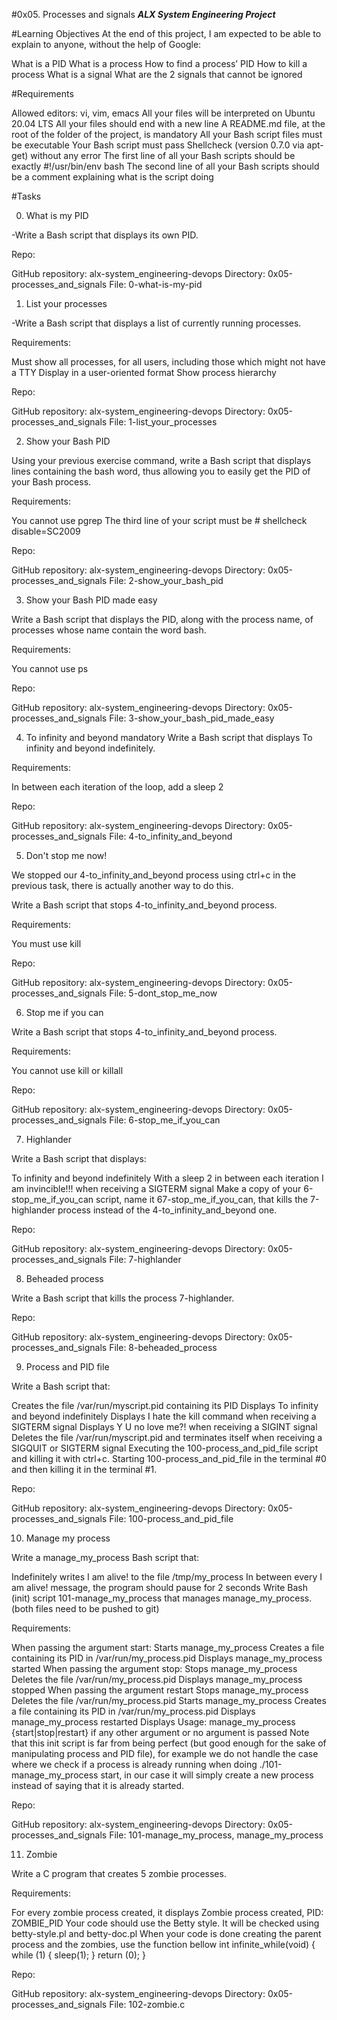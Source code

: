 #0x05. Processes and signals
***ALX System Engineering Project***

#Learning Objectives
At the end of this project, I am expected to be able to explain to anyone, without the help of Google:

What is a PID
What is a process
How to find a process’ PID
How to kill a process
What is a signal
What are the 2 signals that cannot be ignored

#Requirements

Allowed editors: vi, vim, emacs
All your files will be interpreted on Ubuntu 20.04 LTS
All your files should end with a new line
A README.md file, at the root of the folder of the project, is mandatory
All your Bash script files must be executable
Your Bash script must pass Shellcheck (version 0.7.0 via apt-get) without any error
The first line of all your Bash scripts should be exactly #!/usr/bin/env bash
The second line of all your Bash scripts should be a comment explaining what is the script doing

#Tasks

0. What is my PID

-Write a Bash script that displays its own PID.

Repo:

GitHub repository: alx-system_engineering-devops
Directory: 0x05-processes_and_signals
File: 0-what-is-my-pid

1. List your processes
 
-Write a Bash script that displays a list of currently running processes.

Requirements:

Must show all processes, for all users, including those which might not have a TTY
Display in a user-oriented format
Show process hierarchy

Repo:

GitHub repository: alx-system_engineering-devops
Directory: 0x05-processes_and_signals
File: 1-list_your_processes

2. Show your Bash PID
 
Using your previous exercise command, write a Bash script that displays lines containing the bash word, thus allowing you to easily get the PID of your Bash process.

Requirements:

You cannot use pgrep
The third line of your script must be # shellcheck disable=SC2009

Repo:

GitHub repository: alx-system_engineering-devops
Directory: 0x05-processes_and_signals
File: 2-show_your_bash_pid

3. Show your Bash PID made easy
 
Write a Bash script that displays the PID, along with the process name, of processes whose name contain the word bash.

Requirements:

You cannot use ps

Repo:

GitHub repository: alx-system_engineering-devops
Directory: 0x05-processes_and_signals
File: 3-show_your_bash_pid_made_easy

4. To infinity and beyond
mandatory
Write a Bash script that displays To infinity and beyond indefinitely.

Requirements:

In between each iteration of the loop, add a sleep 2

Repo:

GitHub repository: alx-system_engineering-devops
Directory: 0x05-processes_and_signals
File: 4-to_infinity_and_beyond

5. Don't stop me now!
 
We stopped our 4-to_infinity_and_beyond process using ctrl+c in the previous task, there is actually another way to do this.

Write a Bash script that stops 4-to_infinity_and_beyond process.

Requirements:

You must use kill

Repo:

GitHub repository: alx-system_engineering-devops
Directory: 0x05-processes_and_signals
File: 5-dont_stop_me_now

6. Stop me if you can
 
Write a Bash script that stops 4-to_infinity_and_beyond process.

Requirements:

You cannot use kill or killall

Repo:

GitHub repository: alx-system_engineering-devops
Directory: 0x05-processes_and_signals
File: 6-stop_me_if_you_can

7. Highlander
 
Write a Bash script that displays:

To infinity and beyond indefinitely
With a sleep 2 in between each iteration
I am invincible!!! when receiving a SIGTERM signal
Make a copy of your 6-stop_me_if_you_can script, name it 67-stop_me_if_you_can, that kills the 7-highlander process instead of the 4-to_infinity_and_beyond one.

Repo:

GitHub repository: alx-system_engineering-devops
Directory: 0x05-processes_and_signals
File: 7-highlander

8. Beheaded process
 
Write a Bash script that kills the process 7-highlander.

Repo:

GitHub repository: alx-system_engineering-devops
Directory: 0x05-processes_and_signals
File: 8-beheaded_process

9. Process and PID file
 
Write a Bash script that:

Creates the file /var/run/myscript.pid containing its PID
Displays To infinity and beyond indefinitely
Displays I hate the kill command when receiving a SIGTERM signal
Displays Y U no love me?! when receiving a SIGINT signal
Deletes the file /var/run/myscript.pid and terminates itself when receiving a SIGQUIT or SIGTERM signal
Executing the 100-process_and_pid_file script and killing it with ctrl+c.
Starting 100-process_and_pid_file in the terminal #0 and then killing it in the terminal #1.

Repo:

GitHub repository: alx-system_engineering-devops
Directory: 0x05-processes_and_signals
File: 100-process_and_pid_file

10. Manage my process

Write a manage_my_process Bash script that:

Indefinitely writes I am alive! to the file /tmp/my_process
In between every I am alive! message, the program should pause for 2 seconds
Write Bash (init) script 101-manage_my_process that manages manage_my_process. (both files need to be pushed to git)

Requirements:

When passing the argument start:
Starts manage_my_process
Creates a file containing its PID in /var/run/my_process.pid
Displays manage_my_process started
When passing the argument stop:
Stops manage_my_process
Deletes the file /var/run/my_process.pid
Displays manage_my_process stopped
When passing the argument restart
Stops manage_my_process
Deletes the file /var/run/my_process.pid
Starts manage_my_process
Creates a file containing its PID in /var/run/my_process.pid
Displays manage_my_process restarted
Displays Usage: manage_my_process {start|stop|restart} if any other argument or no argument is passed
Note that this init script is far from being perfect (but good enough for the sake of manipulating process and PID file), for example we do not handle the case where we check if a process is already running when doing ./101-manage_my_process start, in our case it will simply create a new process instead of saying that it is already started.

Repo:

GitHub repository: alx-system_engineering-devops
Directory: 0x05-processes_and_signals
File: 101-manage_my_process, manage_my_process

11. Zombie

Write a C program that creates 5 zombie processes.

Requirements:

For every zombie process created, it displays Zombie process created, PID: ZOMBIE_PID
Your code should use the Betty style. It will be checked using betty-style.pl and betty-doc.pl
When your code is done creating the parent process and the zombies, use the function bellow
int infinite_while(void)
{
    while (1)
    {
        sleep(1);
    }
    return (0);
}

Repo:

GitHub repository: alx-system_engineering-devops
Directory: 0x05-processes_and_signals
File: 102-zombie.c
